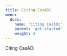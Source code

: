 ```yaml
---
title: Citing CasADi
menu:
  docs:
    name: 'Citing CasADi'
    parent: 'get-started'
    weight: 4
---
```

Citing CasADi
